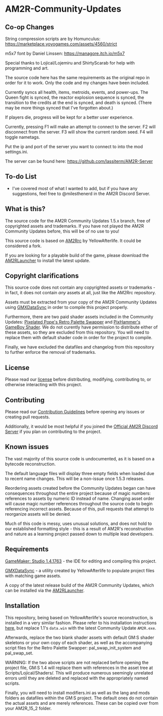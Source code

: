 # AM2R-Community-Updates

## Co-op Changes
String compression scripts are by Homunculus: https://marketplace.yoyogames.com/assets/4560/strict

m5x7 font by Daniel Linssen: https://managore.itch.io/m5x7

Special thanks to Lojical/Lojemiru and ShirtyScarab for help with programming and art.

The source code here has the same requirements as the original repo in order for it to work. Only the code and my changes have been included.

Currently syncs all health, items, metroids, events, and power-ups. The Queen fight is synced, the reactor explosion sequence is synced, the transition to the credits at the end is synced, and death is synced. (There may be more things synced that I've forgotten about.)

If players die, progress will be kept for a better user experience.

Currently, pressing F1 will make an attempt to connect to the server. F2 will disconnect from the server. F3 will show the current random seed. F4 will toggle nametags.

Put the ip and port of the server you want to connect to into the mod settings.ini. 

The server can be found here: https://github.com/lassiterm/AM2R-Server

## To-do List
 - I've covered most of what I wanted to add, but if you have any suggestions, feel free to @milesthenerd in the AM2R Discord Server.

## What is this?
The source code for the AM2R Community Updates 1.5.x branch, free of copyrighted assets and trademarks.
If you have not played the AM2R Community Updates before, this will be of no use to you!

This source code is based on [AM2Rrc](https://gitlab.com/yellowafterlife/AM2Rrc) by YellowAfterlife. It could be considered a fork.

If you are looking for a playable build of the game, please download the [AM2RLauncher](https://www.reddit.com/r/AM2R/comments/iajukx/am2r_152_release_the_am2rlauncher/) to install the latest update.

## Copyright clarifications
This source code does not contain any copyrighted assets or trademarks - in fact, it does not contain *any* assets at all, just like the AM2Rrc repository.

Assets must be extracted from your copy of the AM2R Community Updates using [GMXDataSync](https://github.com/YAL-GameMaker-Tools/GmxDataSync/blob/master/Executable/GmxDataSync.exe) in order to compile this project properly.

Furthermore, there are two paid shader assets included in the Community Updates: 
[Pixelated Pope's Retro Palette Swapper](https://pixelatedpope.itch.io/retro-palette-swapper) and
[PixHammer's GameBoy Shader](https://pixhammer.itch.io/gameboy-shader).
We do not curently have permission to distribute either of these assets, so they are excluded from this repository.
You will need to replace them with default shader code in order for the project to compile.

Finally, we have excluded the datafiles and changelog from this repository to further enforce the removal of trademarks.

## License
Please read our [license](https://github.com/lassiterm/AM2R-Multitroid/blob/main/LICENSE) before distributing, modifying, contributing to, or otherwise interacting with this project.

## Contributing
Please read our [Contribution Guidelines](https://github.com/Lojemiru/AM2R-Community-Updates/blob/main/CONTRIBUTING.md) before opening any issues or creating pull requests.

Additionally, it would be most helpful if you joined the [Official AM2R Discord Server](https://discord.gg/HAeG8spkSu) if you plan on contributing to the project.

## Known issues
The vast majority of this source code is undocumented, as it is based on a bytecode reconstruction.

The default language files will display three empty fields when loaded due to recent name changes. This will be a non-issue once 1.5.3 releases.

Reordering assets created before the Community Updates began can have consequences throughout the entire project because of magic numbers: references to assets by numeric ID instead of name. Changing asset order will cause magic number references throughout the source code to begin referencing incorrect assets. Because of this, pull requests that attempt to reorganize assets will be denied.

Much of this code is messy, uses unusual solutions, and does not hold to our established formatting style - this is a result of AM2R's reconstruction and nature as a learning project passed down to multiple lead developers.

## Requirements
[GameMaker: Studio 1.4.1763](https://store.yoyogames.com/downloads/gm-studio/GMStudio-Installer-1.4.1763.exe) - the IDE for editing and compiling this project.

[GMXDataSync](https://raw.githubusercontent.com/YAL-GameMaker-Tools/GmxDataSync/master/Executable/GmxDataSync.exe) - a utility created by YellowAfterlife to populate project files with matching game assets.

A copy of the latest release build of the AM2R Community Updates, which can be installed via the [AM2RLauncher](https://www.reddit.com/r/AM2R/comments/iajukx/am2r_152_release_the_am2rlauncher/).

## Installation
This repository, being based on YellowAfterlife's source reconstruction, is installed in a very similar fashion. Please refer to his installation instructions [here](https://gitlab.com/yellowafterlife/AM2Rrc/-/tree/master/), but replace 1.1's `data.win` with the latest Community Update `AM2R.exe`.

Afterwards, replace the two blank shader assets with default GM:S shader skeletons or your own copy of each shader, as well as the accompanying script files for the Retro Palette Swapper: pal_swap_init_system and pal_swap_set.

WARNING: If the two above scripts are not replaced before opening the project file, GM:S 1.4 will replace them with <undefined> references in the asset tree at Scripts/Lojical/Shaders/. This will produce numerous seemingly unrelated errors until they are deleted and replaced with the appropriately named scripts.

Finally, you will need to install modifiers.ini as well as the lang and mods folders as datafiles within the GM:S project. The default ones do not contain the actual assets and are merely references. These can be copied over from your AM2R_15_2 folder.

